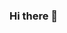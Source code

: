 ### Hi there 👋

<!--
**a-terrien/a-terrien** is a ✨ _special_ ✨ repository because its `README.md` (this file) appears on your GitHub profile.

A few things to know about me: 

- 🔭 I’m currently working on getting my Data Scientist Diploma (by OpenClassrooms). I am also an Data Analyst intern working for Dial Once. 
- 🌱 I’m currently learning Python, SQL (BigQuery), etc. 
- 📫 You can reach me here or on [LinkedIn](https://www.linkedin.com/in/audrey-terrien-data/)
